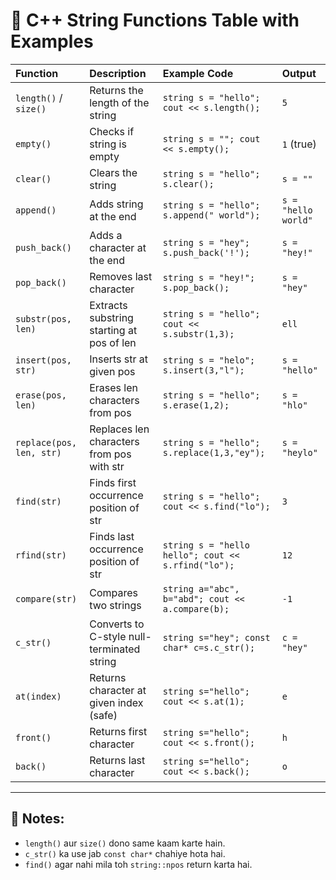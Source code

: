 # 📖 C++ String Functions Table with Examples

| Function             | Description                                 | Example Code                                        | Output                |
|:--------------------|:--------------------------------------------|:---------------------------------------------------|:----------------------|
| `length()` / `size()` | Returns the length of the string             | `string s = "hello"; cout << s.length();`          | `5`                    |
| `empty()`             | Checks if string is empty                    | `string s = ""; cout << s.empty();`                | `1` (true)             |
| `clear()`             | Clears the string                            | `string s = "hello"; s.clear();`                   | `s = ""`               |
| `append()`            | Adds string at the end                        | `string s = "hello"; s.append(" world");`          | `s = "hello world"`    |
| `push_back()`         | Adds a character at the end                  | `string s = "hey"; s.push_back('!');`              | `s = "hey!"`           |
| `pop_back()`          | Removes last character                       | `string s = "hey!"; s.pop_back();`                 | `s = "hey"`            |
| `substr(pos, len)`    | Extracts substring starting at pos of len    | `string s = "hello"; cout << s.substr(1,3);`       | `ell`                  |
| `insert(pos, str)`    | Inserts str at given pos                      | `string s = "helo"; s.insert(3,"l");`              | `s = "hello"`          |
| `erase(pos, len)`     | Erases len characters from pos               | `string s = "hello"; s.erase(1,2);`                | `s = "hlo"`            |
| `replace(pos, len, str)`| Replaces len characters from pos with str | `string s = "hello"; s.replace(1,3,"ey");`         | `s = "heylo"`          |
| `find(str)`           | Finds first occurrence position of str      | `string s = "hello"; cout << s.find("lo");`        | `3`                    |
| `rfind(str)`          | Finds last occurrence position of str       | `string s = "hello hello"; cout << s.rfind("lo");` | `12`                   |
| `compare(str)`        | Compares two strings                         | `string a="abc", b="abd"; cout << a.compare(b);`   | `-1`                   |
| `c_str()`             | Converts to C-style null-terminated string  | `string s="hey"; const char* c=s.c_str();`         | `c = "hey"`            |
| `at(index)`           | Returns character at given index (safe)      | `string s="hello"; cout << s.at(1);`               | `e`                    |
| `front()`             | Returns first character                     | `string s="hello"; cout << s.front();`             | `h`                    |
| `back()`              | Returns last character                      | `string s="hello"; cout << s.back();`              | `o`                    |

---

## 📌 Notes:
- `length()` aur `size()` dono same kaam karte hain.
- `c_str()` ka use jab `const char*` chahiye hota hai.
- `find()` agar nahi mila toh `string::npos` return karta hai.

